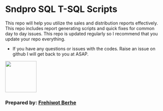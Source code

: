 # Sndpro SQL T-SQL Scripts

This repo will help you utilize the sales and distribution reports effectively. This repo includes report generating scripts and quick fixes for common day to day issues. This repo is updated regularly so I recommend that you update your repo everything.

* If you have any questions or issues with the codes. Raise an issue on github I will get back to you at ASAP.

<img src = 'https://external-content.duckduckgo.com/iu/?u=http%3A%2F%2Flogos-download.com%2Fwp-content%2Fuploads%2F2016%2F03%2FUnilever_logotype_emblem_logo.png&f=1&nofb=1&ipt=dd397190d03eabd2bc29cc1d20d9424eadd9c9ceb9c2e75021cbb990fb42a9f3&ipo=images' width=100px/>


### Prepared by: [Frehiwot Berhe](https://www.linkedin.com/in/frehiwot-hagos/)

